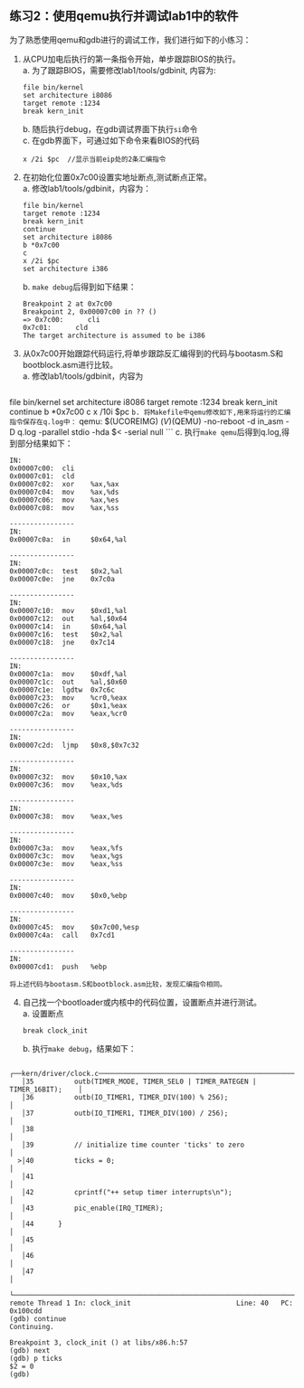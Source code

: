 ## 练习2：使用qemu执行并调试lab1中的软件

为了熟悉使用qemu和gdb进行的调试工作，我们进行如下的小练习：  

1. 从CPU加电后执行的第一条指令开始，单步跟踪BIOS的执行。  
	a. 为了跟踪BIOS，需要修改lab1/tools/gdbinit, 内容为:  
	
	```
	file bin/kernel
	set architecture i8086
	target remote :1234
	break kern_init
	```
	
	b. 随后执行debug，在gdb调试界面下执行``si``命令  
	c. 在gdb界面下，可通过如下命令来看BIOS的代码  
	
	```
 	x /2i $pc  //显示当前eip处的2条汇编指令
 	```
 	
2. 在初始化位置0x7c00设置实地址断点,测试断点正常。  
	a. 修改lab1/tools/gdbinit，内容为：
	```
	file bin/kernel
	target remote :1234
	break kern_init
	continue
	set architecture i8086
	b *0x7c00
	c
	x /2i $pc
	set architecture i386
	```
	
	b. ``make debug``后得到如下结果：  
	```
	Breakpoint 2 at 0x7c00
	Breakpoint 2, 0x00007c00 in ?? ()
	=> 0x7c00:      cli    
   	0x7c01:      cld    
	The target architecture is assumed to be i386
	```
	
3. 从0x7c00开始跟踪代码运行,将单步跟踪反汇编得到的代码与bootasm.S和 bootblock.asm进行比较。  
	a. 修改lab1/tools/gdbinit，内容为  
	```
file bin/kernel
set architecture i8086
target remote :1234
break kern_init
continue
b *0x7c00
c
x /10i $pc
	```
	b. 将Makefile中qemu修改如下,用来将运行的汇编指令保存在q.log中：
	```
qemu: $(UCOREIMG)
	$(V)$(QEMU) -no-reboot -d in_asm -D q.log -parallel stdio -hda $< -serial null
	```
	c. 执行``make qemu``后得到q.log,得到部分结果如下：
	
```
IN: 
0x00007c00:  cli    
0x00007c01:  cld    
0x00007c02:  xor    %ax,%ax
0x00007c04:  mov    %ax,%ds
0x00007c06:  mov    %ax,%es
0x00007c08:  mov    %ax,%ss

----------------
IN: 
0x00007c0a:  in     $0x64,%al

----------------
IN: 
0x00007c0c:  test   $0x2,%al
0x00007c0e:  jne    0x7c0a

----------------
IN: 
0x00007c10:  mov    $0xd1,%al
0x00007c12:  out    %al,$0x64
0x00007c14:  in     $0x64,%al
0x00007c16:  test   $0x2,%al
0x00007c18:  jne    0x7c14

----------------
IN: 
0x00007c1a:  mov    $0xdf,%al
0x00007c1c:  out    %al,$0x60
0x00007c1e:  lgdtw  0x7c6c
0x00007c23:  mov    %cr0,%eax
0x00007c26:  or     $0x1,%eax
0x00007c2a:  mov    %eax,%cr0

----------------
IN: 
0x00007c2d:  ljmp   $0x8,$0x7c32

----------------
IN: 
0x00007c32:  mov    $0x10,%ax
0x00007c36:  mov    %eax,%ds

----------------
IN: 
0x00007c38:  mov    %eax,%es

----------------
IN: 
0x00007c3a:  mov    %eax,%fs
0x00007c3c:  mov    %eax,%gs
0x00007c3e:  mov    %eax,%ss

----------------
IN: 
0x00007c40:  mov    $0x0,%ebp

----------------
IN: 
0x00007c45:  mov    $0x7c00,%esp
0x00007c4a:  call   0x7cd1

----------------
IN: 
0x00007cd1:  push   %ebp
```

	将上述代码与bootasm.S和bootblock.asm比较，发现汇编指令相同。  
	
4. 自己找一个bootloader或内核中的代码位置，设置断点并进行测试。  
	a. 设置断点  

	```
	break clock_init
	```
	
	b. 执行``make debug``，结果如下： 
	
```
	   ┌──kern/driver/clock.c──────────────────────────────────────────────────────┐
   │35          outb(TIMER_MODE, TIMER_SEL0 | TIMER_RATEGEN | TIMER_16BIT);    │
   │36          outb(IO_TIMER1, TIMER_DIV(100) % 256);                         │
   │37          outb(IO_TIMER1, TIMER_DIV(100) / 256);                         │
   │38                                                                         │
   │39          // initialize time counter 'ticks' to zero                     │
  >│40          ticks = 0;                                                     │
   │41                                                                         │
   │42          cprintf("++ setup timer interrupts\n");                        │
   │43          pic_enable(IRQ_TIMER);                                         │
   │44      }                                                                  │
   │45                                                                         │
   │46                                                                         │
   │47                                                                         │
   └───────────────────────────────────────────────────────────────────────────┘
remote Thread 1 In: clock_init                          Line: 40   PC: 0x100cdd 
(gdb) continue
Continuing.

Breakpoint 3, clock_init () at libs/x86.h:57
(gdb) next
(gdb) p ticks
$2 = 0
(gdb) 

```
